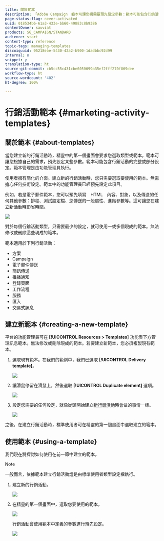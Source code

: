 ```yaml
---
title: 關於範本
description: 「Adobe Campaign　範本可讓您視需要預先設定參數：範本可能包含行銷活動的完整或部分設定，以簡化非技術使用者使用　Adobe Campaign　的作業。」
page-status-flag: never-activated
uuid: 018534b6-61a3-433e-bb60-49883c8b9386
contentOwner: sauviat
products: SG_CAMPAIGN/STANDARD
audience: start
content-type: reference
topic-tags: managing-templates
discoiquuid: 95218ebe-5430-42a2-b900-1dadbbc92d99
internal: n
snippet: y
translation-type: ht
source-git-commit: cb5cc55c431cbe6050699a35ef2fff270f869dee
workflow-type: ht
source-wordcount: '402'
ht-degree: 100%

---
```



# 行銷活動範本 {#marketing-activity-templates}

## 關於範本 {#about-templates}

當您建立新的行銷活動時，精靈中的第一個畫面會要求您選取類型或範本。範本可讓您根據自己的需求，預先設定某些參數。範本可能包含行銷活動的完整或部分設定。範本管理是由功能管理員執行。

使用者擁有簡化的介面。建立新的行銷活動時，您只需要選取要使用的範本。無需擔心任何技術設定。範本中的功能管理員已經預先設定此項目。

例如，若是電子郵件範本，您可以預先填寫　HTML　內容、對象，以及傳送的任何其他參數：排程、測試設定檔、您傳送的一般屬性、進階參數等。這可讓您在建立新活動時節省時間。

![](assets/template_1.png)

對於每個行銷活動類型，只需要最少的設定，就可使用一或多個現成的範本。無法修改或刪除這些現成的範本。

範本適用於下列行銷活動：

* 方案
* Campaign
* 電子郵件傳送
* 簡訊傳送
* 推播通知
* 登錄頁面
* 工作流程
* 服務
* 匯入
* 交易式訊息

## 建立新範本 {#creating-a-new-template}

平台的功能管理員可在 **[!UICONTROL Resources > Templates]** 功能表下方管理訊息範本。無法修改或刪除現成的範本。若要建立新範本，您必須複製現有範本。

1. 選取現有範本。在我們的範例中，我們已選取 **[!UICONTROL Delivery template]**。

   ![](assets/template_2.png)

1. 讓滑鼠停留在滑鼠上，然後選取 **[!UICONTROL Duplicate element]** 選項。

   ![](assets/template_3.png)

1. 設定您需要的任何設定，就像從頭開始建立[新行銷活動](../../start/using/marketing-activities.md#creating-a-marketing-activity)時會做的事情一樣。

   ![](assets/template_4.png)

之後，在建立行銷活動時，標準使用者可在精靈的第一個畫面中選取建立的範本。

## 使用範本 {#using-a-template}

我們現在將探討如何使用在前一節中建立的範本。

>[!NOTE]
>
>一般而言，依據範本建立行銷活動燈是由標準使用者類型設定檔執行。

1. 建立新的行銷活動。

   ![](assets/template_5.png)

1. 在精靈的第一個畫面中，選取您要使用的範本。

   ![](assets/template_6.png)

   行銷活動會使用範本中定義的參數進行預先設定。

   ![](assets/template_7.png)
